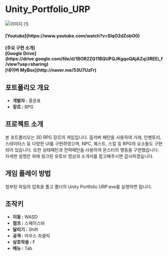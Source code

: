 # Unity_Portfolio_URP
![이미지 (1)](https://github.com/yunpu1004/Unity_Portfolio_URP/assets/53960432/fbe0aa72-f28f-497e-a5f5-8a0512d16ff1)

<h4 align="left"><b>[Youtube](https://www.youtube.com/watch?v=SlqO2dZobO0)</b></h1> 
<h4 align="left"><b>[주요 구현 소개]<br>[Google Drive](https://drive.google.com/file/d/1BOR2ZQ11BQUPQJKgqoQAjAZqi3REEi_f/view?usp=sharing)<br>[네이버 MyBox](http://naver.me/53U7UzFr)</b></h1> 

## 포트폴리오 개요
- **개발자 :** 홍윤표
- **장르 :** RPG

## 프로젝트 소개
본 포트폴리오는 3D RPG 장르의 게임입니다. 옵저버 패턴을 사용하여 거래, 인벤토리, 스테이터스 등 다양한 UI를 구현하였으며, NPC, 퀘스트, 스킬 등 RPG의 요소들도 구현되어 있습니다. 또한 상태패턴과 전략패턴을 사용하여 몬스터의 행동을 구현했습니다. 자세한 설명은 위에 링크된 유튜브 영상과 소개서를 참고해주시면 감사하겠습니다.   

## 게임 플레이 방법 
첨부된 파일의 압축을 풀고 폴더의 Unity Portfolio URP.exe를 실행하면 됩니다.

## 조작키
- **이동 :** WASD
- **점프 :** 스페이스바
- **달리기 :** Shift
- **공격 :** 마우스 좌클릭
- **상호작용 :** F
- **메뉴 :** Tab
